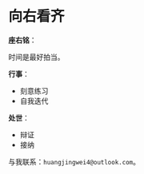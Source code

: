 # 向右看齐

**座右铭**：

时间是最好拍当。

**行事**：

- 刻意练习
- 自我迭代

**处世**：

- 辩证
- 接纳

与我联系：`huangjingwei4@outlook.com`。

